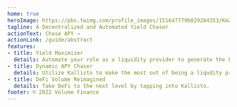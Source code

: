 ```yaml
---
home: true
heroImage: https://pbs.twimg.com/profile_images/1516477796029284353/KmZ8uxmk_400x400.jpg
tagline: A Decentralized and Automated Yield Chaser
actionText: Chase APY →
actionLink: /guide/abstract
features:
- title: Yield Maximizer
  details: Automate your role as a liquidity provider to generate the best yield.
- title: Dynamic APY Chaser
  details: Utilize Kallisto to make the most out of being a liqudity provider, at a low cost.
- title: DeFi Volume Reimagined
  details: Take DeFi to the next level by tapping into Kallisto.
footer: © 2022 Volume Finance
---
```

